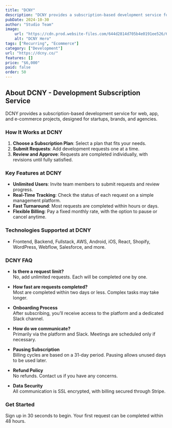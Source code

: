 ```yaml
---
title: "DCNY"
description: "DCNY provides a subscription-based development service for web, app, and e-commerce projects, designed for startups, brands, and agencies."
pubDate: 2024-10-30
author: "Studio Team"
image:
    url: "https://cdn.prod.website-files.com/644d2814d705b4e0191ee526/646f98bacf29194240c68a1d_thumbnail.png"
    alt: "DCNY Hero"
tags: ["Recurring", "Ecommerce"]
category: ["Development"]
url: "https://dcny.co/"
features: []
price: "$6,000"
paid: false
order: 50
---
```


## About DCNY - Development Subscription Service

DCNY provides a subscription-based development service for web, app, and e-commerce projects, designed for startups, brands, and agencies.

### How It Works at DCNY
1. **Choose a Subscription Plan**: Select a plan that fits your needs.
2. **Submit Requests**: Add development requests one at a time.
3. **Review and Approve**: Requests are completed individually, with revisions until fully satisfied.

### Key Features at DCNY
- **Unlimited Users**: Invite team members to submit requests and review progress.
- **Real-Time Tracking**: Check the status of each request on a simple management platform.
- **Fast Turnaround**: Most requests are completed within hours or days.
- **Flexible Billing**: Pay a fixed monthly rate, with the option to pause or cancel anytime.

### Technologies Supported at DCNY
- Frontend, Backend, Fullstack, AWS, Android, iOS, React, Shopify, WordPress, Webflow, Salesforce, and more.

### DCNY FAQ 

- **Is there a request limit?**  
  No, add unlimited requests. Each will be completed one by one.

- **How fast are requests completed?**  
  Most are completed within two days or less. Complex tasks may take longer.

- **Onboarding Process**  
  After subscribing, you’ll receive access to the platform and a dedicated Slack channel.

- **How do we communicate?**  
  Primarily via the platform and Slack. Meetings are scheduled only if necessary.

- **Pausing Subscription**  
  Billing cycles are based on a 31-day period. Pausing allows unused days to be used later.

- **Refund Policy**  
  No refunds. Contact us if you have any concerns.

- **Data Security**  
  All communication is SSL encrypted, with billing secured through Stripe.

### Get Started
Sign up in 30 seconds to begin. Your first request can be completed within 48 hours.

